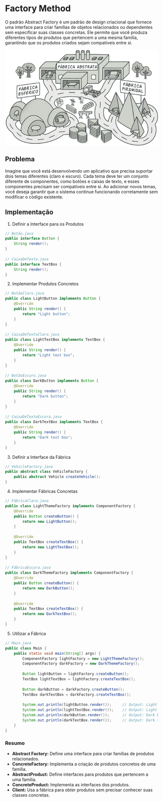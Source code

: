 # Factory Method

O padrão Abstract Factory é um padrão de design criacional que fornece uma interface para criar famílias de objetos relacionados ou dependentes sem especificar suas classes concretas. Ele permite que você produza diferentes tipos de produtos que pertencem a uma mesma família, garantindo que os produtos criados sejam compatíveis entre si.

<img src="/img/abstract-factory.png"/>

## Problema

Imagine que você está desenvolvendo um aplicativo que precisa suportar dois temas diferentes (claro e escuro). Cada tema deve ter um conjunto diferente de componentes, como botões e caixas de texto, e esses componentes precisam ser compatíveis entre si. Ao adicionar novos temas, você deseja garantir que o sistema continue funcionando corretamente sem modificar o código existente.

## Implementação

1. Definir a Interface para os Produtos

```java
// Botão.java
public interface Button {
    String render();
}

// CaixaDeTexto.java
public interface TextBox {
    String render();
}
```

2. Implementar Produtos Concretos

```java
// BotãoClaro.java
public class LightButton implements Button {
    @Override
    public String render() {
        return "Light button";
    }
}

// CaixaDeTextoClaro.java
public class LightTextBox implements TextBox {
    @Override
    public String render() {
        return "Light text box";
    }
}

// BotãoEscuro.java
public class DarkButton implements Button {
    @Override
    public String render() {
        return "Dark button";
    }
}

// CaixaDeTextoEscura.java
public class DarkTextBox implements TextBox {
    @Override
    public String render() {
        return "Dark text box";
    }
}
```

3. Definir a Interface da Fábrica

```java
// VehicleFactory.java
public abstract class VehicleFactory {
    public abstract Vehicle createVehicle();
}
```

4. Implementar Fábricas Concretas

```java
// FábricaClaro.java
public class LightThemeFactory implements ComponentFactory {
    @Override
    public Button createButton() {
        return new LightButton();
    }

    @Override
    public TextBox createTextBox() {
        return new LightTextBox();
    }
}

// FábricaEscura.java
public class DarkThemeFactory implements ComponentFactory {
    @Override
    public Button createButton() {
        return new DarkButton();
    }

    @Override
    public TextBox createTextBox() {
        return new DarkTextBox();
    }
}
```

5. Utilizar a Fábrica

```java
// Main.java
public class Main {
    public static void main(String[] args) {
        ComponentFactory lightFactory = new LightThemeFactory();
        ComponentFactory darkFactory = new DarkThemeFactory();

        Button lightButton = lightFactory.createButton();
        TextBox lightTextBox = lightFactory.createTextBox();

        Button darkButton = darkFactory.createButton();
        TextBox darkTextBox = darkFactory.createTextBox();

        System.out.println(lightButton.render());     // Output: Light button
        System.out.println(lightTextBox.render());    // Output: Light text box
        System.out.println(darkButton.render());      // Output: Dark button
        System.out.println(darkTextBox.render());     // Output: Dark text box
    }
}
```

### Resumo

- **Abstract Factory:** Define uma interface para criar famílias de produtos relacionados.
- **ConcreteFactory:** Implementa a criação de produtos concretos de uma família.
- **AbstractProduct:** Define interfaces para produtos que pertencem a uma família.
- **ConcreteProduct:** Implementa as interfaces dos produtos.
- **Client:** Usa a fábrica para obter produtos sem precisar conhecer suas classes concretas.
